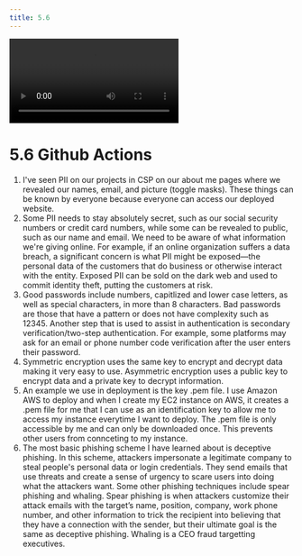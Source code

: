 ```yaml
---
title: 5.6
---
```

  <div id="video_wrapper">
    <video autoplay loop>
        <source src="https://drive.google.com/uc?export=view&id=1kAw4XIS3JH_cpTHGMRsV0mwl7dcFz2wq" type="video/mp4">
    </video>
  </div>

# 5.6 Github Actions
1. I've seen PII on our projects in CSP on our about me pages where we revealed our names, email, and picture (toggle masks). These things can be known by everyone because everyone can access our deployed website.
2. Some PII needs to stay absolutely secret, such as our social security numbers or credit card numbers, while some can be revealed to public, such as our name and email. We need to be aware of what information we're giving online. For example, if an online organization suffers a data breach, a significant concern is what PII might be exposed—the personal data of the customers that do business or otherwise interact with the entity. Exposed PII can be sold on the dark web and used to commit identity theft, putting the customers at risk.
3. Good passwords include numbers, capitlized and lower case letters, as well as special characters, in more than 8 characters. Bad passwords are those that have a pattern or does not have complexity such as 12345. Another step that is used to assist in authentication is secondary verification/two-step authentication. For example, some platforms may ask for an email or phone number code verification after the user enters their password.
4. Symmetric encryption uses the same key to encrypt and decrypt data making it very easy to use. Asymmetric encryption uses a public key to encrypt data and a private key to decrypt information.
5. An example we use in deployment is the key .pem file. I use Amazon AWS to deploy and when I create my EC2 instance on AWS, it creates a .pem file for me that I can use as an identification key to allow me to access my instance everytime I want to deploy. The .pem file is only accessible by me and can only be downloaded once. This prevents other users from connceting to my instance.
6. The most basic phishing scheme I have learned about is deceptive phishing. In this scheme, attackers impersonate a legitimate company to steal people's personal data or login credentials. They send emails that use threats and create a sense of urgency to scare users into doing what the attackers want. Some other phishing techniques include spear phishing and whaling. Spear phishing is when attackers customize their attack emails with the target’s name, position, company, work phone number, and other information to trick the recipient into believing that they have a connection with the sender, but their ultimate goal is the same as deceptive phishing. Whaling is a CEO fraud targetting executives. 
